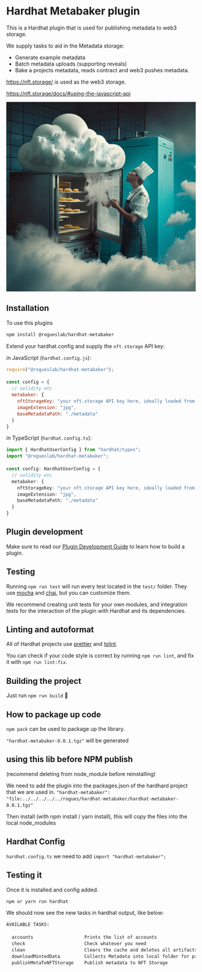 # Hardhat Metabaker plugin

This is a Hardhat plugin that is used for publishing metadata to web3 storage.

We supply tasks to aid in the Metadata storage:

- Generate example metadata
- Batch metadata uploads (supporting reveals)
- Bake a projects metadata, reads contract and web3 pushes metadata.

https://nft.storage/ is used as the web3 storage.

https://nft.storage/docs/#using-the-javascript-api

![Meta Baker Image](metabaker.png "Meta Baker Image")

## Installation

To use this plugins

```bash
npm install @rogueslab/hardhat-metabaker
```

Extend your hardhat.config and supply the `nft.storage` API key:

in JavaScript (`hardhat.config.js`):
```javascript
require("@rogueslab/hardhat-metabaker");

const config = {
  // solidity etc
  metabaker: {
    nftStorageKey: "your nft.storage API key here, ideally loaded from .env",
    imageExtension: "jpg",
    baseMetadataPath: "./metadata"
  }
}

```

in TypeScript (`hardhat.config.ts`):

```typescript
import { HardhatUserConfig } from "hardhat/types";
import "@rogueslab/hardhat-metabaker";

const config: HardhatUserConfig = {
  // solidity etc
  metabaker: {
    nftStorageKey: "your nft.storage API key here, ideally loaded from .env",
    imageExtension: "jpg",
    baseMetadataPath: "./metadata"
  }
}

```

## Plugin development

Make sure to read our [Plugin Development Guide](https://hardhat.org/advanced/building-plugins.html) to learn how to build a plugin.

## Testing

Running `npm run test` will run every test located in the `test/` folder. They
use [mocha](https://mochajs.org) and [chai](https://www.chaijs.com/),
but you can customize them.

We recommend creating unit tests for your own modules, and integration tests for
the interaction of the plugin with Hardhat and its dependencies.

## Linting and autoformat

All of Hardhat projects use [prettier](https://prettier.io/) and
[tslint](https://palantir.github.io/tslint/).

You can check if your code style is correct by running `npm run lint`, and fix
it with `npm run lint:fix`.

## Building the project

Just run `npm run build` ️👷



## How to package up code 
`npm pack` can be used to package up the library.

`"hardhat-metabaker-0.0.1.tgz"` will be generated


## using this lib before NPM publish
(recommend deleting from node_module before reinstalling)

We need to add the plugin into the packages.json of the hardhard project that we are used in.
    `"hardhat-metabaker": "file:../../../../../rogues/hardhat-metabaker/hardhat-metabaker-0.0.1.tgz"`

Then install (with npm install / yarn install), this will copy the files into the local node_modules

## Hardhat Config
`hardhat.config.ts` we need to add `import "hardhat-metabaker";`

## Testing it
Once it is installed and config added.

```bash
npm or yarn run hardhat
```

We should now see the new tasks in hardhat output, like below:

```bash
AVAILABLE TASKS:

  accounts                   Prints the list of accounts
  check                      Check whatever you need
  clean                      Clears the cache and deletes all artifacts
  downloadMintedData         Collects Metadata into local folder for processing
  publishMetaToNFTStorage    Publish metadata to NFT Storage
```
